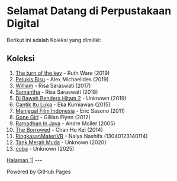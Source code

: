 # Selamat Datang di Perpustakaan Digital

Berikut ini adalah Koleksi yang dimiliki:

## Koleksi
1. [The turn of the key](ebook/Ruth%20Ware%20-%20The%20Turn%20of%20the%20Key%20(BM)_2.pdf) - Ruth Ware (2019)
2. [Pelukis Bisu](ebook/Alex%20Michaelides%20-%20Pelukis%20Bisu.pdf) - Alex Michaelides (2019)
3. [William](ebook/William_Risa%20Saraswati.pdf) - Risa Saraswati (2017)
4. [Samantha](ebook/Samantha%20by%20Risa%20Saraswati.pdf) - Risa Saraswati (2018)
5. [Di Bawah Bendera Hitam 2](ebook/Di%20Bawah%20Bendera%20Hitam%202.pdf) - Unknown (2019)
6. [Cantik Itu Luka](ebook/Cantik%20Itu%20Luka.pdf) - Eka Kurniawan (2015)
7. [Menjegal Film Indonesia](ebook/Menjegal%20Film%20Indonesia.pdf) - Eric Sasono (2011)
8. [Gone Girl](ebook/Gillian%20Flynn%20-%20Gone%20Girl.pdf) - Gillian Flynn (2012)
9. [Ramadhan In Java](ebook/Ramadhan%20In%20Java.pdf) - Andre Moller (2005) 
10. [The Borrowed](ebook/Chan%20Ho-Kei%20-%20The%20Borrowed.pdf) - Chan Ho Kei (2014)
11. [RingkasanMateriVR](ebook/RingkasanMateriVR.pdf) - Naiya Nashifa (13040123140114)
12. [Tank Merah Muda](ebook/Tank%20Merah%20Muda.pdf) - Unknown (2020)
13. [coba](ebook/coba.pdf) - Unknown (2025)
<p><a href=webti/"halaman1.html">Halaman 1</a>|
---

Powered by GitHub Pages
